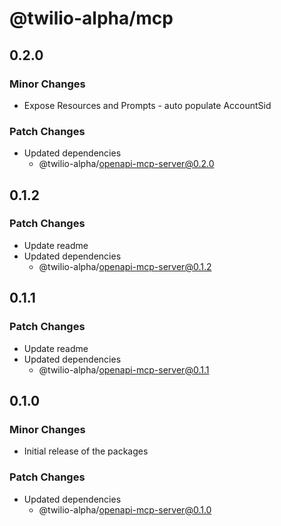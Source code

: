 # @twilio-alpha/mcp

## 0.2.0

### Minor Changes

- Expose Resources and Prompts - auto populate AccountSid

### Patch Changes

- Updated dependencies
  - @twilio-alpha/openapi-mcp-server@0.2.0

## 0.1.2

### Patch Changes

- Update readme
- Updated dependencies
  - @twilio-alpha/openapi-mcp-server@0.1.2

## 0.1.1

### Patch Changes

- Update readme
- Updated dependencies
  - @twilio-alpha/openapi-mcp-server@0.1.1

## 0.1.0

### Minor Changes

- Initial release of the packages

### Patch Changes

- Updated dependencies
  - @twilio-alpha/openapi-mcp-server@0.1.0
